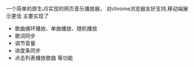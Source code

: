一个简单的原生JS实现的网页音乐播放器，
对chrome浏览器友好支持,移动端展示更佳
主要实现了 
- 歌曲循环播放、单曲播放、随机播放
- 歌词同步
- 调节音量
- 进度条同步
- 点击列表播放歌曲
等功能
